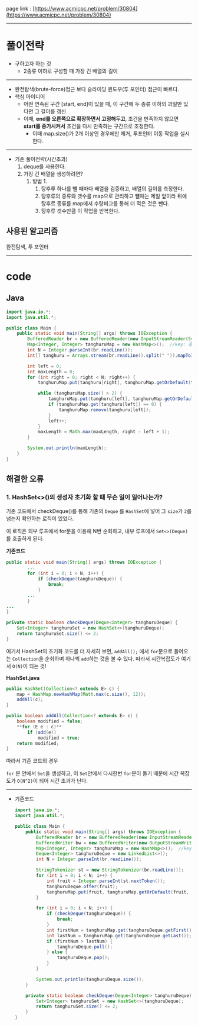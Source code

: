 page link : [https://www.acmicpc.net/problem/30804](https://www.acmicpc.net/problem/30804)

---

# 풀이전략
- 구하고자 하는 것
    - 2종류 이하로 구성할 때 가장 긴 배열의 길이

---

- 완전탐색(brute-force)접근 보다 슬라이딩 윈도우(투 포인터) 접근이 빠르다.
- 핵심 아이디어
    - 어떤 연속된 구간 [start, end]이 있을 때, 이 구간에 두 종류 이하의 과일만 있다면 그 길이를 갱신
    - 이때, **end를 오른쪽으로 확장하면서 고정해두고**, 조건을 만족하지 않으면 **start를 증가시켜서** 조건을 다시 만족하는 구간으로 조정한다.
        - 이때 map.size()가 2개 이상인 경우에만 제거, 투포인터 이동 작업을 실시한다.

---

- 기존 풀이전략(시간초과)
    1. deque를 사용한다.
    2. 가장 긴 배열을 생성하려면?
        1. 방법 1.
            1. 탕후루 하나를 뺼 때마다 배열을 검증하고, 배열의 길이를 측정한다.
            2. 탕후루의 종류와 갯수를 map으로 관리하고 뺼때는 제일 앞이라 뒤에 탕후르 종류를 map에서 수량비교를 통해 더 적은 것은 뺀다.
            3. 탕후루 갯수만큼 이 작업을 반복한다.

## 사용된 알고리즘
완전탐색, 투 포인터

---

# code

## Java

```java
import java.io.*;
import java.util.*;

public class Main {
    public static void main(String[] args) throws IOException {
        BufferedReader br = new BufferedReader(new InputStreamReader(System.in));
        Map<Integer, Integer> tanghuruMap = new HashMap<>();  //key: 종류, value: 갯수
        int N = Integer.parseInt(br.readLine());
        int[] tanghuru = Arrays.stream(br.readLine().split(" ")).mapToInt(Integer::parseInt).toArray();

        int left = 0;
        int maxLength = 0;
        for (int right = 0; right < N; right++) {
            tanghuruMap.put(tanghuru[right], tanghuruMap.getOrDefault(tanghuru[right], 0) + 1);

            while (tanghuruMap.size() > 2) {
                tanghuruMap.put(tanghuru[left], tanghuruMap.getOrDefault(tanghuru[left], 0) - 1);
                if (tanghuruMap.get(tanghuru[left]) == 0) {
                    tanghuruMap.remove(tanghuru[left]);
                }
                left++;
            }
            maxLength = Math.max(maxLength, right - left + 1);
        }

        System.out.println(maxLength);
    }
}

```

## 해결한 오류

### 1. HashSet<>()의 생성자 초기화 할 때 무슨 일이 일어나는가?

기존 코드에서 checkDeque()를 통해 기존의 `Deque` 를 `HashSet`에 넣어 그 `size`가 `2`를 넘는지 확인하는 로직이 있었다.

이 로직은 외부 루프에서 for문을 이용해 N번 순회하고, 내부 루프에서 `Set<>(Deque)` 를 호출하게 된다.

**기존코드**

```java
public static void main(String[] args) throws IOException {
		...
		for (int i = 0; i < N; i++) {
		    if (checkDeque(tanghuruDeque)) {
		        break;
		    }
		...
		}
...
}

private static boolean checkDeque(Deque<Integer> tanghuruDeque) {
    Set<Integer> tanghuruSet = new HashSet<>(tanghuruDeque);
    return tanghuruSet.size() <= 2;
}
```

여기서 HashSet의 초기화 코드를 더 자세히 보면, `addAll();` 에서 `for`문으로 들어오는 `Collection`을 순회하며 하나씩 `add`하는 것을 볼 수 있다. 따라서 시간복잡도가 여기서 `O(N)`이 되는 것!

**HashSet.java**

```java
public HashSet(Collection<? extends E> c) {
    map = HashMap.newHashMap(Math.max(c.size(), 12));
    addAll(c);
}

public boolean addAll(Collection<? extends E> c) {
    boolean modified = false;
    **for (E e : c)**
        if (add(e))
            modified = true;
    return modified;
}
```

따라서 기존 코드의 경우

`for` 문 안에서 `Set`을 생성하고, 이 `Set`안에서 다시한번 `for`문이 돌기 때문에 시간 복잡도가 `O(N^2)`이 되어 시간 초과가 난다.

---

- 기존코드
    
    ```java
    import java.io.*;
    import java.util.*;
    
    public class Main {
        public static void main(String[] args) throws IOException {
            BufferedReader br = new BufferedReader(new InputStreamReader(System.in));
            BufferedWriter bw = new BufferedWriter(new OutputStreamWriter(System.out));
            Map<Integer, Integer> tanghuruMap = new HashMap<>();  //key: 종류, value: 갯수
            Deque<Integer> tanghuruDeque = new LinkedList<>();
            int N = Integer.parseInt(br.readLine());
    
            StringTokenizer st = new StringTokenizer(br.readLine());
            for (int i = 0; i < N; i++) {
                int fruit = Integer.parseInt(st.nextToken());
                tanghuruDeque.offer(fruit);
                tanghuruMap.put(fruit, tanghuruMap.getOrDefault(fruit, 0) + 1);
            }
    
            for (int i = 0; i < N; i++) {
                if (checkDeque(tanghuruDeque)) {
                    break;
                }
                int firstNum = tanghuruMap.get(tanghuruDeque.getFirst());
                int lastNum = tanghuruMap.get(tanghuruDeque.getLast());
                if (firstNum > lastNum) {
                    tanghuruDeque.poll();
                } else {
                    tanghuruDeque.pop();
                }
            }
    
            System.out.println(tanghuruDeque.size());
        }
    
        private static boolean checkDeque(Deque<Integer> tanghuruDeque) {
            Set<Integer> tanghuruSet = new HashSet<>(tanghuruDeque);
            return tanghuruSet.size() <= 2;
        }
    }
    
    ```
